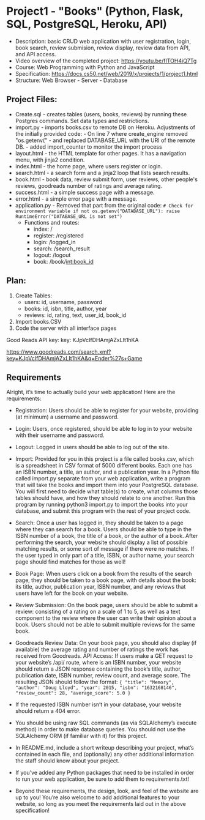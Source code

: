 # Project1 - "Books" (Python, Flask, SQL, PostgreSQL, Heroku, API)

- Description: basic CRUD web application with user registration, login, book search, review submision, review display, review data from API, and API access.
- Video overview of the completed project: https://youtu.be/fITOH4iQ7Tg
- Course: Web Programming with Python and JavaScript
- Specification: https://docs.cs50.net/web/2019/x/projects/1/project1.html
- Structure: Web Browser - Server - Database


## Project Files:
- Create.sql - creates tables (users, books, reviews) by running these Postgres commands. Set data types and restrictions.
- import.py - imports books.csv to remote DB on Heroku. Adjustments of the initially provided code: 
        - On line 7 where create_engine removed "os.getenv("
        - and replaced DATABASE_URL with the URI of the remote DB.
        - added import_counter to monitor the import process
- layout.html - the HTML template for other pages. It has a navigation menu, with jinja2 condition.
- index.html - the home page, where users register or login.
- search.html - a search form and a jinja2 loop that lists search results.
- book.html - book data, review submit form, user reviews, other people's reviews, goodreads number of ratings and average rating.
- success.html - a simple success page with a message.
- error.html - a simple error page with a message.
- application.py - Removed that part from the original code:
        `# Check for environment variable
        if not os.getenv("DATABASE_URL"):
        raise RuntimeError("DATABASE_URL is not set")`
    * Functions and routes:
        - index:    /
        - register: /registered
        - login:    /logged_in
        - search:   /search_result
        - logout:   /logout
        - book:     /book/<int:book_id>
   

## Plan:
1. Create Tables: 
    - users: id, username, password
    - books: id, isbn, title, author, year
    - reviews: id, rating, text, user_id, book_id
2. Import books.CSV
3. Code the server with all interface pages

Good Reads API key:
key: KJpVcIfDHAmjAZxLIt1hKA

https://www.goodreads.com/search.xml?key=KJpVcIfDHAmjAZxLIt1hKA&q=Ender%27s+Game

## Requirements
Alright, it’s time to actually build your web application! Here are the requirements:

- Registration: Users should be able to register for your website, providing (at minimum) a username and password.
- Login: Users, once registered, should be able to log in to your website with their username and password.
- Logout: Logged in users should be able to log out of the site.
- Import: Provided for you in this project is a file called books.csv, which is a spreadsheet in CSV format of 5000 different books. Each one has an ISBN number, a title, an author, and a publication year. In a Python file called import.py separate from your web application, write a program that will take the books and import them into your PostgreSQL database. You will first need to decide what table(s) to create, what columns those tables should have, and how they should relate to one another. Run this program by running python3 import.py to import the books into your database, and submit this program with the rest of your project code.
- Search: Once a user has logged in, they should be taken to a page where they can search for a book. Users should be able to type in the ISBN number of a book, the title of a book, or the author of a book. After performing the search, your website should display a list of possible matching results, or some sort of message if there were no matches. If the user typed in only part of a title, ISBN, or author name, your search page should find matches for those as well!
- Book Page: When users click on a book from the results of the search page, they should be taken to a book page, with details about the book: its title, author, publication year, ISBN number, and any reviews that users have left for the book on your website.
- Review Submission: On the book page, users should be able to submit a review: consisting of a rating on a scale of 1 to 5, as well as a text component to the review where the user can write their opinion about a book. Users should not be able to submit multiple reviews for the same book.
- Goodreads Review Data: On your book page, you should also display (if available) the average rating and number of ratings the work has received from Goodreads.
API Access: If users make a GET request to your website’s /api/<isbn> route, where <isbn> is an ISBN number, your website should return a JSON response containing the book’s title, author, publication date, ISBN number, review count, and average score. The resulting JSON should follow the format:
`{
    "title": "Memory",
    "author": "Doug Lloyd",
    "year": 2015,
    "isbn": "1632168146",
    "review_count": 28,
    "average_score": 5.0
}`
- If the requested ISBN number isn’t in your database, your website should return a 404 error.

- You should be using raw SQL commands (as via SQLAlchemy’s execute method) in order to make database queries. You should not use the SQLAlchemy ORM (if familiar with it) for this project.
- In README.md, include a short writeup describing your project, what’s contained in each file, and (optionally) any other additional information the staff should know about your project.
- If you’ve added any Python packages that need to be installed in order to run your web application, be sure to add them to requirements.txt!

- Beyond these requirements, the design, look, and feel of the website are up to you! You’re also welcome to add additional features to your website, so long as you meet the requirements laid out in the above specification!


